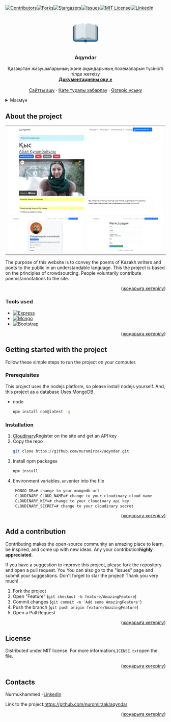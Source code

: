 <div id="top"></div>
<!--
*** Thanks for checking out the Best-README-Template. If you have a suggestion
*** that would make this better, please fork the repo and create a pull request
*** or simply open an issue with the tag "enhancement".
*** Don't forget to give the project a star!
*** Thanks again! Now go create something AMAZING! :D
-->

<!-- https://github.com/othneildrew -->

<!-- PROJECT SHIELDS -->

<!--
*** I'm using markdown "reference style" links for readability.
*** Reference links are enclosed in brackets [ ] instead of parentheses ( ).
*** See the bottom of this document for the declaration of the reference variables
*** for contributors-url, forks-url, etc. This is an optional, concise syntax you may use.
*** https://www.markdownguide.org/basic-syntax/#reference-style-links
-->

[![Contributors][contributors-shield]][contributors-url][![Forks][forks-shield]][forks-url][![Stargazers][stars-shield]][stars-url][![Issues][issues-shield]][issues-url][![MIT License][license-shield]][license-url][![LinkedIn][linkedin-shield]][linkedin-url]

<!-- PROJECT LOGO -->

<br />
<div align="center">
  <a href="https://github.com/nuromirzak/aqyndar">
    <img src="./public/icons/android-chrome-192x192.png" alt="Logo" width="80" height="80">
  </a>

<h3 align="center">Aqyndar</h3>

  <p align="center">
    Қазақстан жазушыларының және ақындарының поэемаларын түсінікті тілде жеткізу
    <br />
        <a href="https://github.com/nuromirzak/aqyndar"><strong>Документацияны оқу »</strong></a>
    <br />
    <br />
    <a href="https://aqyndar.herokuapp.com/">Сайтты ашу</a>
    ·
    <a href="https://github.com/nuromirzak/aqyndar/issues">Қате туралы хабарлау</a>
    ·
    <a href="https://github.com/nuromirzak/aqyndar/issues">Өзгеріс ұсыну</a>
  </p>
</div>

<!-- TABLE OF CONTENTS -->

<details>
  <summary>Мазмұн</summary>
  <ol>
    <li>
      <a href="#жоба-туралы">About The Project</a>
      <ul>
        <li><a href="#қолданылған-құралдар">Қолданылған құралдар</a></li>
      </ul>
    </li>
    <li>
      <a href="#проектке-кірісу">Проектке кірісу</a>
      <ul>
        <li><a href="#алғышарттар">Алғышарттар</a></li>
        <li><a href="#орнату">Орнату</a></li>
      </ul>
    </li>
    <li><a href="#үлесқосу">Үлес қосу</a></li>
    <li><a href="#лицензия">Лицензия</a></li>
    <li><a href="#контакттер">Контакттер</a></li>
  </ol>
</details>

<!-- ABOUT THE PROJECT -->

## About the project

<table>
  <tr>
    <td valign="top" colspan="2"><img src="./public/images/screenshot_1.png"/></td>
  </tr>
  <tr>
    <td valign="top"><img src="./public/images/screenshot_2.png"/></td>
    <td valign="top"><img src="./public/images/screenshot_3.png"/></td>
  </tr>
</table>

The purpose of this website is to convey the poems of Kazakh writers and poets to the public in an understandable language. This
the project is based on the principles of crowdsourcing. People voluntarily contribute poems/annotations to the site.

<p align="right">(<a href="#top">жоңарыға көтерілу</a>)</p>

### Tools used

-   [![Express][Express.js]][Express-url]
-   [![Mongo][MongoDB]][Mongo-url]
-   [![Bootstrap][Bootstrap.com]][Bootstrap-url]

<p align="right">(<a href="#top">жоңарыға көтерілу</a>)</p>

<!-- GETTING STARTED -->

## Getting started with the project

Follow these simple steps to run the project on your computer.

### Prerequisites

This project uses the nodejs platform, so please install nodejs yourself. And, this project as a database
Uses MongoDB.

-   node
    ```sh
    npm install npm@latest -g
    ```

### Installation

1.  [Cloudinary](https://cloudinary.com/)Register on the site and get an API key
2.  Copy the repo
    ```sh
    git clone https://github.com/nuromirzak/aqyndar.git
    ```
3.  Install npm packages
    ```sh
    npm install
    ```
4.  Environment variables`.env`enter into the file
    ```dotenv
     MONGO_DB=# change to your mongodb url
     CLOUDINARY_CLOUD_NAME=# change to your cloudinary cloud name
     CLOUDINARY_KEY=# change to your cloudinary api key
     CLOUDINARY_SECRET=# change to your cloudinary secret
    ```

<p align="right">(<a href="#top">жоңарыға көтерілу</a>)</p>

<!-- CONTRIBUTING -->

## Add a contribution

Contributing makes the open-source community an amazing place to learn, be inspired, and come up with new ideas. Any
your contribution**highly appreciated**.

If you have a suggestion to improve this project, please fork the repository and open a pull request. You
You can also go to the "issues" page and submit your suggestions. Don't forget to star the project! Thank you very much!

1.  Fork the project
2.  Open "Feature" (`git checkout -b feature/AmazingFeature`)
3.  Commit changes (`git commit -m 'Add some AmazingFeature'`)
4.  Push the branch (`git push origin feature/AmazingFeature`)
5.  Open a Pull Request

<p align="right">(<a href="#top">жоңарыға көтерілу</a>)</p>

<!-- LICENSE -->

## License

Distributed under MIT license. For more information`LICENSE.txt`open the file.

<p align="right">(<a href="#top">жоңарыға көтерілу</a>)</p>

<!-- CONTACT -->

## Contacts

Nurmukhammed -[Linkedin][linkedin-url]

Link to the project:<https://github.com/nuromirzak/aqyndar>

<p align="right">(<a href="#top">жоңарыға көтерілу</a>)</p>

<!-- MARKDOWN LINKS & IMAGES -->

<!-- https://www.markdownguide.org/basic-syntax/#reference-style-links -->

[contributors-shield]: https://img.shields.io/github/contributors/nuromirzak/aqyndar.svg?style=for-the-badge

[contributors-url]: https://github.com/nuromirzak/aqyndar/graphs/contributors

[forks-shield]: https://img.shields.io/github/forks/nuromirzak/aqyndar.svg?style=for-the-badge

[forks-url]: https://github.com/nuromirzak/aqyndar/network/members

[stars-shield]: https://img.shields.io/github/stars/nuromirzak/aqyndar.svg?style=for-the-badge

[stars-url]: https://github.com/nuromirzak/aqyndar/stargazers

[issues-shield]: https://img.shields.io/github/issues/nuromirzak/aqyndar.svg?style=for-the-badge

[issues-url]: https://github.com/nuromirzak/aqyndar/issues

[license-shield]: https://img.shields.io/github/license/nuromirzak/aqyndar.svg?style=for-the-badge

[license-url]: https://github.com/nuromirzak/aqyndar/blob/master/LICENSE.txt

[linkedin-shield]: https://img.shields.io/badge/-LinkedIn-black.svg?style=for-the-badge&logo=linkedin&colorB=555

[linkedin-url]: https://linkedin.com/in/nurmukhammed

[product-screenshot]: ./public/images/screenshot_1.png

[Express.js]: https://img.shields.io/badge/Express.js-404D59?style=for-the-badge&logoColor=white&logo=express

[Express-url]: https://expressjs.com/

[MongoDB]: https://img.shields.io/badge/MongoDB-4EA94B?style=for-the-badge&logo=mongodb&logoColor=white

[Mongo-url]: https://www.mongodb.com/

[Bootstrap.com]: https://img.shields.io/badge/Bootstrap-563D7C?style=for-the-badge&logo=bootstrap&logoColor=white

[Bootstrap-url]: https://getbootstrap.com
